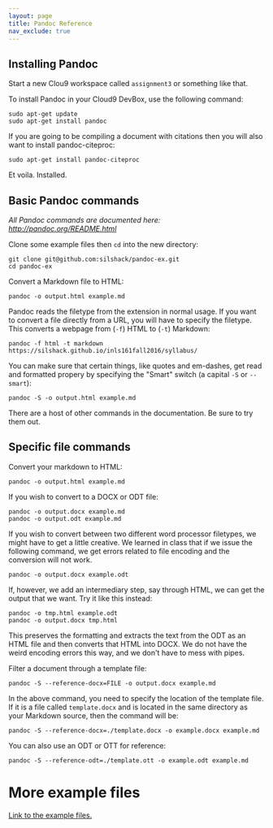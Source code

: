 ```yaml
---
layout: page
title: Pandoc Reference
nav_exclude: true
---
```


## Installing Pandoc

Start a new Clou9 workspace called `assignment3` or something like that.

To install Pandoc in your Cloud9 DevBox, use the following command:

```
sudo apt-get update
sudo apt-get install pandoc
```

If you are going to be compiling a document with citations then you will also want to install pandoc-citeproc:

```
sudo apt-get install pandoc-citeproc
```

Et voila. Installed. 

## Basic Pandoc commands

*All Pandoc commands are documented here: http://pandoc.org/README.html*

Clone some example files then `cd` into the new directory:

```
git clone git@github.com:silshack/pandoc-ex.git
cd pandoc-ex
```

Convert a Markdown file to HTML:

```
pandoc -o output.html example.md
```

Pandoc reads the filetype from the extension in normal usage. 
If you want to convert a file directly from a URL, you will have to specify the filetype. This converts a webpage from (`-f`) HTML to (`-t`) Markdown:

```
pandoc -f html -t markdown https://silshack.github.io/inls161fall2016/syllabus/
```

You can make sure that certain things, like quotes and em-dashes, get read and formatted propery by specifying the "Smart" switch (a capital `-S` or `--smart`):

```
pandoc -S -o output.html example.md
```

There are a host of other commands in the documentation. Be sure to try them out. 

## Specific file commands

Convert your markdown to HTML:

```
pandoc -o output.html example.md
```

If you wish to convert to a DOCX or ODT file:

```
pandoc -o output.docx example.md
pandoc -o output.odt example.md
```

If you wish to convert between two different word processor filetypes, we might have to get a little creative. 
We learned in class that if we issue the following command, we get errors related to file encoding and the conversion will not work. 

```
pandoc -o output.docx example.odt
```

If, however, we add an intermediary step, say through HTML, we can get the output that we want. Try it like this instead: 

```
pandoc -o tmp.html example.odt
pandoc -o output.docx tmp.html
```

This preserves the formatting and extracts the text from the ODT as an HTML file and then converts that HTML into DOCX. 
We do not have the weird encoding errors this way, and we don't have to mess with pipes. 

Filter a document through a template file:

```
pandoc -S --reference-docx=FILE -o output.docx example.md
``` 

In the above command, you need to specify the location of the template file. 
If it is a file called `template.docx` and is located in the same directory as your Markdown source, then the command will be:

```
pandoc -S --reference-docx=./template.docx -o example.docx example.md
```

You can also use an ODT or OTT for reference:

```
pandoc -S --reference-odt=./template.ott -o example.odt example.md
```

# More example files

<a href="{{ site.baseurl }}/refsheets/examples/#formatted-text-files" target="_blank">Link to the example files.</a>